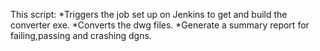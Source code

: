 This script:
*Triggers the job set up on Jenkins to get and build the converter exe.
*Converts the dwg files.
*Generate a summary report for failing,passing and crashing dgns.